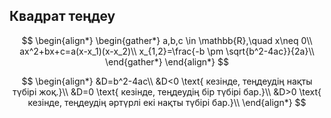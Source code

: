 ## Квадрат теңдеу

$$
\begin{align*}
\begin{gather*}
a,b,c \in \mathbb{R},\quad x\neq 0\\
ax^2+bx+c=a(x-x_1)(x-x_2)\\
x_{1,2}=\frac{-b \pm \sqrt{b^2-4ac}}{2a}\\
\end{gather*}
\end{align*}
$$

$$
\begin{align*}
&D=b^2-4ac\\
&D<0 \text{ кезінде, теңдеудің нақты түбірі жоқ.}\\
&D=0 \text{ кезінде, теңдеудің бір түбірі бар.}\\
&D>0 \text{ кезінде, теңдеудің әртүрлі екі нақты түбірі бар.}\\
\end{align*}
$$